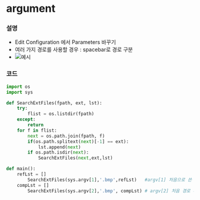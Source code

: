 # argument

### 설명
- Edit Configuration 에서 Parameters 바꾸기
- 여러 가지 경로를 사용할 경우 : spacebar로 경로 구분
- ![예시](https://user-images.githubusercontent.com/64197543/222353406-9c077a15-0b37-4fb8-90e1-4076d7e7bd66.png)


### 코드
```python
import os
import sys

def SearchExtFiles(fpath, ext, lst):
    try:
        flist = os.listdir(fpath)
    except:
        return
    for f in flist:
        next = os.path.join(fpath, f)
        if(os.path.splitext(next)[-1] == ext):
            lst.append(next)
        if os.path.isdir(next):
            SearchExtFiles(next,ext,lst)

def main():
    refLst = []
        SearchExtFiles(sys.argv[1],'.bmp',refLst)   #argv[1] 처음으로 쓴 경로 # main 있는 자리에 이미지가 있으면 경로 지정할 때 ./ 으로 놓기  (경로는 edit_Configuration 에서 parameter 바꾸기)
    compLst = []
        SearchExtFiles(sys.argv[2],'.bmp', compLst) # argv[2] 처음 경로 후, 스페이스바로 이어진 다음 경로

```